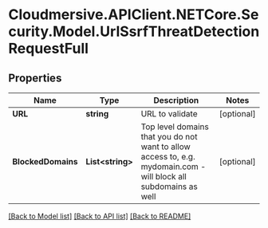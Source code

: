 # Cloudmersive.APIClient.NETCore.Security.Model.UrlSsrfThreatDetectionRequestFull
## Properties

Name | Type | Description | Notes
------------ | ------------- | ------------- | -------------
**URL** | **string** | URL to validate | [optional] 
**BlockedDomains** | **List&lt;string&gt;** | Top level domains that you do not want to allow access to, e.g. mydomain.com - will block all subdomains as well | [optional] 

[[Back to Model list]](../README.md#documentation-for-models) [[Back to API list]](../README.md#documentation-for-api-endpoints) [[Back to README]](../README.md)

